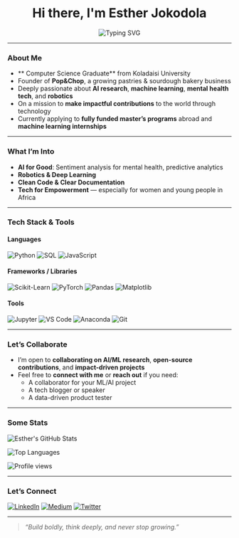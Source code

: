 <!-- README.md for Esther Jokodola -->

<h1 align="center">Hi there, I'm Esther Jokodola</h1>
<p align="center">
  <img src="https://readme-typing-svg.demolab.com?font=Fira+Code&duration=4000&pause=1000&color=50B9E0&center=true&vCenter=true&width=435&lines=AI+Enthusiast;Machine+Learning+Engineer;Data+Lover+%7C+Researcher;Always+Learning+%26+Building" alt="Typing SVG" />
</p>

---

### **About Me**

- ** Computer Science Graduate** from Koladaisi University
- Founder of **Pop&Chop**, a growing pastries & sourdough bakery business
- Deeply passionate about **AI research**, **machine learning**, **mental health tech**, and **robotics**
- On a mission to **make impactful contributions** to the world through technology
- Currently applying to **fully funded master’s programs** abroad and **machine learning internships**

---

### **What I’m Into**

- **AI for Good**: Sentiment analysis for mental health, predictive analytics
- **Robotics & Deep Learning**
- **Clean Code & Clear Documentation**
- **Tech for Empowerment** — especially for women and young people in Africa

---

### **Tech Stack & Tools**

#### **Languages**
![Python](https://img.shields.io/badge/-Python-1e2a38?style=for-the-badge&logo=python&logoColor=white)
![SQL](https://img.shields.io/badge/-SQL-1e2a38?style=for-the-badge&logo=mysql&logoColor=white)
![JavaScript](https://img.shields.io/badge/-JavaScript-1e2a38?style=for-the-badge&logo=javascript&logoColor=white)

#### **Frameworks / Libraries**
![Scikit-Learn](https://img.shields.io/badge/-Scikit--Learn-395267?style=for-the-badge&logo=scikit-learn&logoColor=white)
![PyTorch](https://img.shields.io/badge/-PyTorch-395267?style=for-the-badge&logo=pytorch&logoColor=white)
![Pandas](https://img.shields.io/badge/-Pandas-395267?style=for-the-badge&logo=pandas&logoColor=white)
![Matplotlib](https://img.shields.io/badge/-Matplotlib-395267?style=for-the-badge&logo=matplotlib&logoColor=white)

#### **Tools**
![Jupyter](https://img.shields.io/badge/-Jupyter-2b3a42?style=for-the-badge&logo=jupyter&logoColor=white)
![VS Code](https://img.shields.io/badge/-VS%20Code-2b3a42?style=for-the-badge&logo=visual-studio-code&logoColor=white)
![Anaconda](https://img.shields.io/badge/-Anaconda-2b3a42?style=for-the-badge&logo=anaconda&logoColor=white)
![Git](https://img.shields.io/badge/-Git-2b3a42?style=for-the-badge&logo=git&logoColor=white)

---

### **Let’s Collaborate**

- I’m open to **collaborating on AI/ML research**, **open-source contributions**, and **impact-driven projects**
- Feel free to **connect with me** or **reach out** if you need:
  - A collaborator for your ML/AI project
  - A tech blogger or speaker
  - A data-driven product tester

---

### **Some Stats**

![Esther's GitHub Stats](https://github-readme-stats.vercel.app/api?username=estherjokodola&show_icons=true&theme=tokyonight)

![Top Languages](https://github-readme-stats.vercel.app/api/top-langs/?username=estherjokodola&layout=compact&theme=tokyonight)

![Profile views](https://komarev.com/ghpvc/?username=estherjokodola&style=flat-square&color=50B9E0)

---

### **Let’s Connect**

[![LinkedIn](https://img.shields.io/badge/LinkedIn-Esther_Jokodola-0077B5?style=for-the-badge&logo=linkedin&logoColor=white)](https://www.linkedin.com/in/estherjokodola)
[![Medium](https://img.shields.io/badge/Medium-@estherjokodola-000000?style=for-the-badge&logo=medium&logoColor=white)](https://medium.com/@estherjokodola)
[![Twitter](https://img.shields.io/badge/Twitter-@estherjokodola-1DA1F2?style=for-the-badge&logo=twitter&logoColor=white)](https://twitter.com/estherjokodola)

---

> _“Build boldly, think deeply, and never stop growing.”_

